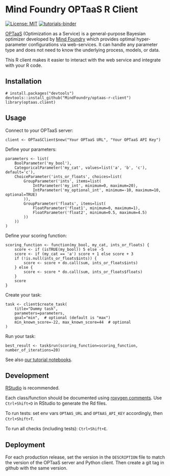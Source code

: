 # Mind Foundry OPTaaS R Client

[![License: MIT](https://img.shields.io/badge/License-MIT-yellow.svg)](https://opensource.org/licenses/MIT)
[![tutorials-binder](https://img.shields.io/badge/tutorials-binder-ff69b4.svg)](https://tutorial.optaas.mindfoundry.ai)

[OPTaaS](https://mindfoundry.ai/optaas) (Optimization as a Service) is a general-purpose Bayesian optimizer developed
by [Mind Foundry](https://mindfoundry.ai) which provides optimal hyper-parameter configurations via web-services.
It can handle any parameter type and does not need to know the underlying process, models, or data.

This R client makes it easier to interact with the web service and integrate with your R code.

## Installation

```{r gh-installation, eval = FALSE}
# install.packages("devtools")
devtools::install_github("MindFoundry/optaas-r-client")
library(optaas.client)
```

## Usage

Connect to your OPTaaS server:
```{r example, eval = FALSE}
client <- OPTaaSClient$new("Your OPTaaS URL", "Your OPTaaS API Key")
```

Define your parameters:
```{r example, eval = FALSE}
parameters <- list(
    BoolParameter('my_bool'),
    CategoricalParameter('my_cat', values=list('a', 'b', 'c'), default='c'),
    ChoiceParameter('ints_or_floats', choices=list(
        GroupParameter('ints', items=list(
            IntParameter('my_int', minimum=0, maximum=20), 
            IntParameter('my_optional_int', minimum=-10, maximum=10, optional=TRUE)
        )),
        GroupParameter('floats', items=list(
            FloatParameter('float1', minimum=0, maximum=1),
            FloatParameter('float2', minimum=0.5, maximum=4.5)
        ))
    ))
)
```

Define your scoring function:
```{r example, eval = FALSE}
scoring_function <- function(my_bool, my_cat, ints_or_floats) {
    score <- if (isTRUE(my_bool)) 5 else -5
    score <- if (my_cat == 'a') score + 1 else score + 3
    if (!is.null(ints_or_floats$ints)) {
        score <- score + do.call(sum, ints_or_floats$ints)
    } else {
        score <- score * do.call(sum, ints_or_floats$floats)
    }
    score
}
```

Create your task:
```{r example, eval = FALSE}
task <- client$create_task(
    title="Dummy task",
    parameters=parameters,
    goal="min",  # optional (default is "max")
    min_known_score=-22, max_known_score=44  # optional
)
```

Run your task:
```{r example, eval = FALSE}
best_result <- task$run(scoring_function=scoring_function, number_of_iterations=20)
```

See also [our tutorial notebooks](https://tutorial.optaas.mindfoundry.ai).

## Development

[RStudio](https://www.rstudio.com/) is recommended.

Each class/function should be documented using [roxygen comments](https://cran.r-project.org/web/packages/roxygen2/vignettes/rd.html). Use `Ctrl+Shift+D` in RStudio to generate the Rd files.

To run tests: set env vars `OPTAAS_URL` and `OPTAAS_API_KEY` accordingly, then `Ctrl+Shift+T`.

To run all checks (including tests): `Ctrl+Shift+E`.

## Deployment

For each production release, set the version in the `DESCRIPTION` file to match the version of the OPTaaS server and Python client. Then create a git tag in github with the same version.
